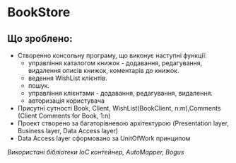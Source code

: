 # BookStore

## Що зроблено:
* Створенно консольну програму, що виконує наступні функції:
    * управління каталогом книжок - додавання, редагування, видалення описів книжок, коментарів до книжок.
    * ведення WishList клієнтів.
    * пошук. 
    * управління клієнтами - додавання, редагування, видалення.
    * авторизація користувача
* Присутні сутності Book, Client, WishList(BookClient, n:m),Comments (Client Comments for Book, 1:n) 
* Проект створено за багаторівневою архітектурою (Presentation layer, Business layer, Data Access layer)
* Data Access layer сформовано за UnitOfWork принципом

*Використані бібліотеки IoC контейнер, AutoMapper, Bogus*